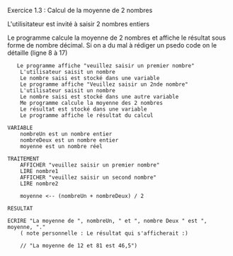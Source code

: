 Exercice 1.3 : Calcul de la moyenne de 2 nombres

L'utilisitateur est invité à saisir 2 nombres entiers

Le programme calcule la moyenne de 2 nombres et affiche le résultat sous forme de nombre décimal.
Si on a du mal à rédiger un psedo code on le détaille (ligne 8 à 17)

``` 
   Le programme affiche "veuillez saisir un premier nombre"
   	L'utilisateur saisit un nombre
   	Le nombre saisi est stocké dans une variable
   	Le programme affiche "Veuillez saisir un 2nde nombre"
   	L'utilisateur saisit un nombre
   	Le nombre saisi est stocké dans une autre variable
   	Me programme calcule la moyenne des 2 nombres
   	Le résultat est stocké dans une variable
   	Le programme affiche le résultat du calcul
``` 

``` 
VARIABLE
	nombreUn est un nombre entier
   	nombreDeux est un nombre entier
   	moyenne est un nombre réel

TRAITEMENT
    AFFICHER "veuillez saisir un premier nombre"
    LIRE nombre1
    AFFICHER "veuillez saisir un second nombre"
    LIRE nombre2
    
    moyenne <-- (nombreUn + nombreDeux) / 2

RESULTAT 

ECRIRE "La moyenne de ", nombreUn, " et ", nombre Deux " est ", moyenne, "."
    ( note personnelle : Le résultat qui s'afficherait :)
    
    // "La moyenne de 12 et 81 est 46,5")
``` 